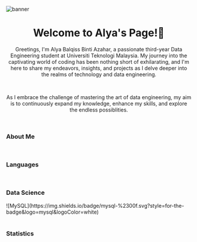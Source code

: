 ![banner](https://github.com/aly4blqss/aly4blqss/assets/121602362/642bf7e9-b9ee-4b54-afc4-05d1aaf94166)

<h1 align="center">Welcome to Alya's Page!🤗</h1>

<p align="center">Greetings, I'm Alya Balqiss Binti Azahar, a passionate third-year Data Engineering student at Universiti Teknologi Malaysia. My journey into the captivating world of coding has been nothing short of exhilarating, and I'm here to share my endeavors, insights, and projects as I delve deeper into the realms of technology and data engineering.</p>
<br>
<p align="center">As I embrace the challenge of mastering the art of data engineering, my aim is to continuously expand my knowledge, enhance my skills, and explore the endless possiblities.</p>
<br>
<h3>About Me</h3>
<p></p>
<br>
<h3>Languages</h3>
<br>
<h3>Data Science</h3>
<div>![MySQL](https://img.shields.io/badge/mysql-%2300f.svg?style=for-the-badge&logo=mysql&logoColor=white)</div>
<br>
<h3>Statistics</h3>
<!--
**aly4blqss/aly4blqss** is a ✨ _special_ ✨ repository because its `README.md` (this file) appears on your GitHub profile.

Here are some ideas to get you started:

- 🔭 Greetings, I am Alya Balqiss, a dedicated third-year student pursuing my studies in Data Engineering at Universiti Teknologi Malaysia.
- 🌱 I’m currently learning ...
- 👯 I’m looking to collaborate on ...
- 🤔 I’m looking for help with ...
- 💬 Ask me about ...
- 📫 How to reach me: ...
- 😄 Pronouns: ...
- ⚡ Fun fact: ...
-->
